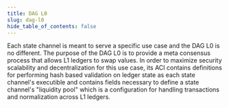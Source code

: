```yaml
---
title: DAG L0
slug: dag-l0
hide_table_of_contents: false
---
```


Each state channel is meant to serve a specific use case and the DAG L0 is no different. The purpose of the DAG L0 is to provide a meta consensus process that allows L1 ledgers to swap values. In order to maximize security scalability and decentralization for this use case, its ACI contains definitions for performing hash based validation on ledger state as each state channel's executible and contains fields necessary to define a state channel's "liquidity pool" which is a configuration for handling transactions and normalization across L1 ledgers.
